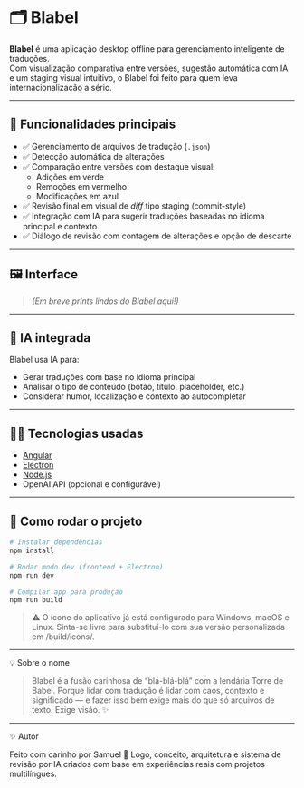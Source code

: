# 🗂️ Blabel

**Blabel** é uma aplicação desktop offline para gerenciamento inteligente de traduções.  
Com visualização comparativa entre versões, sugestão automática com IA e um staging visual intuitivo, o Blabel foi feito para quem leva internacionalização a sério.

---

## 🚀 Funcionalidades principais

- ✅ Gerenciamento de arquivos de tradução (`.json`)
- ✅ Detecção automática de alterações
- ✅ Comparação entre versões com destaque visual:
  - Adições em verde
  - Remoções em vermelho
  - Modificações em azul
- ✅ Revisão final em visual de _diff_ tipo staging (commit-style)
- ✅ Integração com IA para sugerir traduções baseadas no idioma principal e contexto
- ✅ Diálogo de revisão com contagem de alterações e opção de descarte

---

## 🖼️ Interface

> _(Em breve prints lindos do Blabel aqui!)_

---

## 🧠 IA integrada

Blabel usa IA para:
- Gerar traduções com base no idioma principal
- Analisar o tipo de conteúdo (botão, título, placeholder, etc.)
- Considerar humor, localização e contexto ao autocompletar

---

## 🧑‍💻 Tecnologias usadas

- [Angular](https://angular.io/)
- [Electron](https://www.electronjs.org/)
- [Node.js](https://nodejs.org/)
- OpenAI API (opcional e configurável)

---

## 🔧 Como rodar o projeto

```bash
# Instalar dependências
npm install

# Rodar modo dev (frontend + Electron)
npm run dev

# Compilar app para produção
npm run build
```

> ⚠️ O ícone do aplicativo já está configurado para Windows, macOS e Linux. Sinta-se livre para substituí-lo com sua versão personalizada em /build/icons/.

---

💡 Sobre o nome

> Blabel é a fusão carinhosa de “blá-blá-blá” com a lendária Torre de Babel. Porque lidar com tradução é lidar com caos, contexto e significado — e fazer isso bem exige mais do que só arquivos de texto. Exige visão. ✨

---

✨ Autor

Feito com carinho por Samuel 💛
Logo, conceito, arquitetura e sistema de revisão por IA criados com base em experiências reais com projetos multilíngues.
